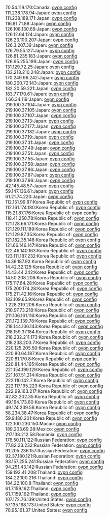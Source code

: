 70.54.119.170:Canada: [ovpn config](vpn/70_54_119_170.ovpn)  
111.238.178.94:Japan: [ovpn config](vpn/111_238_178_94.ovpn)  
111.238.189.171:Japan: [ovpn config](vpn/111_238_189_171.ovpn)  
116.81.71.88:Japan: [ovpn config](vpn/116_81_71_88.ovpn)  
126.108.130.69:Japan: [ovpn config](vpn/126_108_130_69.ovpn)  
126.12.64.124:Japan: [ovpn config](vpn/126_12_64_124.ovpn)  
126.23.100.207:Japan: [ovpn config](vpn/126_23_100_207.ovpn)  
126.3.207.39:Japan: [ovpn config](vpn/126_3_207_39.ovpn)  
126.79.55.127:Japan: [ovpn config](vpn/126_79_55_127.ovpn)  
126.81.235.183:Japan: [ovpn config](vpn/126_81_235_183.ovpn)  
126.95.255.199:Japan: [ovpn config](vpn/126_95_255_199.ovpn)  
131.129.72.25:Japan: [ovpn config](vpn/131_129_72_25.ovpn)  
133.218.210.248:Japan: [ovpn config](vpn/133_218_210_248.ovpn)  
170.249.96.242:Japan: [ovpn config](vpn/170_249_96_242.ovpn)  
180.200.72.143:Japan: [ovpn config](vpn/180_200_72_143.ovpn)  
182.20.59.221:Japan: [ovpn config](vpn/182_20_59_221.ovpn)  
183.77.170.61:Japan: [ovpn config](vpn/183_77_170_61.ovpn)  
1.66.34.119:Japan: [ovpn config](vpn/1_66_34_119.ovpn)  
219.100.37.104:Japan: [ovpn config](vpn/219_100_37_104.ovpn)  
219.100.37.105:Japan: [ovpn config](vpn/219_100_37_105.ovpn)  
219.100.37.107:Japan: [ovpn config](vpn/219_100_37_107.ovpn)  
219.100.37.13:Japan: [ovpn config](vpn/219_100_37_13.ovpn)  
219.100.37.177:Japan: [ovpn config](vpn/219_100_37_177.ovpn)  
219.100.37.182:Japan: [ovpn config](vpn/219_100_37_182.ovpn)  
219.100.37.19:Japan: [ovpn config](vpn/219_100_37_19.ovpn)  
219.100.37.31:Japan: [ovpn config](vpn/219_100_37_31.ovpn)  
219.100.37.49:Japan: [ovpn config](vpn/219_100_37_49.ovpn)  
219.100.37.51:Japan: [ovpn config](vpn/219_100_37_51.ovpn)  
219.100.37.55:Japan: [ovpn config](vpn/219_100_37_55.ovpn)  
219.100.37.58:Japan: [ovpn config](vpn/219_100_37_58.ovpn)  
219.100.37.86:Japan: [ovpn config](vpn/219_100_37_86.ovpn)  
219.100.37.87:Japan: [ovpn config](vpn/219_100_37_87.ovpn)  
219.100.37.96:Japan: [ovpn config](vpn/219_100_37_96.ovpn)  
42.145.48.57:Japan: [ovpn config](vpn/42_145_48_57.ovpn)  
59.147.136.61:Japan: [ovpn config](vpn/59_147_136_61.ovpn)  
61.21.74.220:Japan: [ovpn config](vpn/61_21_74_220.ovpn)  
112.151.99.87:Korea Republic of: [ovpn config](vpn/112_151_99_87.ovpn)  
112.161.174.180:Korea Republic of: [ovpn config](vpn/112_161_174_180.ovpn)  
115.21.87.176:Korea Republic of: [ovpn config](vpn/115_21_87_176.ovpn)  
118.41.250.78:Korea Republic of: [ovpn config](vpn/118_41_250_78.ovpn)  
121.128.66.171:Korea Republic of: [ovpn config](vpn/121_128_66_171.ovpn)  
121.129.111.189:Korea Republic of: [ovpn config](vpn/121_129_111_189.ovpn)  
121.129.87.35:Korea Republic of: [ovpn config](vpn/121_129_87_35.ovpn)  
121.182.35.148:Korea Republic of: [ovpn config](vpn/121_182_35_148.ovpn)  
121.66.146.147:Korea Republic of: [ovpn config](vpn/121_66_146_147.ovpn)  
122.46.140.163:Korea Republic of: [ovpn config](vpn/122_46_140_163.ovpn)  
123.111.187.232:Korea Republic of: [ovpn config](vpn/123_111_187_232.ovpn)  
14.36.187.92:Korea Republic of: [ovpn config](vpn/14_36_187_92.ovpn)  
14.42.32.125:Korea Republic of: [ovpn config](vpn/14_42_32_125.ovpn)  
14.43.44.242:Korea Republic of: [ovpn config](vpn/14_43_44_242.ovpn)  
14.50.208.206:Korea Republic of: [ovpn config](vpn/14_50_208_206.ovpn)  
175.117.64.28:Korea Republic of: [ovpn config](vpn/175_117_64_28.ovpn)  
175.200.174.28:Korea Republic of: [ovpn config](vpn/175_200_174_28.ovpn)  
175.211.42.16:Korea Republic of: [ovpn config](vpn/175_211_42_16.ovpn)  
183.109.65.9:Korea Republic of: [ovpn config](vpn/183_109_65_9.ovpn)  
1.228.219.206:Korea Republic of: [ovpn config](vpn/1_228_219_206.ovpn)  
210.97.73.218:Korea Republic of: [ovpn config](vpn/210_97_73_218.ovpn)  
211.106.161.116:Korea Republic of: [ovpn config](vpn/211_106_161_116.ovpn)  
211.172.139.78:Korea Republic of: [ovpn config](vpn/211_172_139_78.ovpn)  
218.144.106.143:Korea Republic of: [ovpn config](vpn/218_144_106_143.ovpn)  
218.159.37.184:Korea Republic of: [ovpn config](vpn/218_159_37_184.ovpn)  
218.232.211.173:Korea Republic of: [ovpn config](vpn/218_232_211_173.ovpn)  
218.238.203.7:Korea Republic of: [ovpn config](vpn/218_238_203_7.ovpn)  
220.125.205.50:Korea Republic of: [ovpn config](vpn/220_125_205_50.ovpn)  
220.80.64.187:Korea Republic of: [ovpn config](vpn/220_80_64_187.ovpn)  
220.81.170.8:Korea Republic of: [ovpn config](vpn/220_81_170_8.ovpn)  
220.81.44.165:Korea Republic of: [ovpn config](vpn/220_81_44_165.ovpn)  
221.154.199.129:Korea Republic of: [ovpn config](vpn/221_154_199_129.ovpn)  
221.167.51.214:Korea Republic of: [ovpn config](vpn/221_167_51_214.ovpn)  
222.110.142.7:Korea Republic of: [ovpn config](vpn/222_110_142_7.ovpn)  
222.117.195.223:Korea Republic of: [ovpn config](vpn/222_117_195_223.ovpn)  
222.99.163.217:Korea Republic of: [ovpn config](vpn/222_99_163_217.ovpn)  
42.82.202.35:Korea Republic of: [ovpn config](vpn/42_82_202_35.ovpn)  
49.164.173.80:Korea Republic of: [ovpn config](vpn/49_164_173_80.ovpn)  
49.174.239.56:Korea Republic of: [ovpn config](vpn/49_174_239_56.ovpn)  
58.234.38.47:Korea Republic of: [ovpn config](vpn/58_234_38_47.ovpn)  
59.9.180.201:Korea Republic of: [ovpn config](vpn/59_9_180_201.ovpn)  
122.100.230.150:Macau: [ovpn config](vpn/122_100_230_150.ovpn)  
189.203.69.28:Mexico: [ovpn config](vpn/189_203_69_28.ovpn)  
217.138.212.58:Romania: [ovpn config](vpn/217_138_212_58.ovpn)  
176.50.111.122:Russian Federation: [ovpn config](vpn/176_50_111_122.ovpn)  
77.82.23.232:Russian Federation: [ovpn config](vpn/77_82_23_232.ovpn)  
91.205.236.157:Russian Federation: [ovpn config](vpn/91_205_236_157.ovpn)  
92.37.180.121:Russian Federation: [ovpn config](vpn/92_37_180_121.ovpn)  
93.157.255.241:Russian Federation: [ovpn config](vpn/93_157_255_241.ovpn)  
94.251.43.142:Russian Federation: [ovpn config](vpn/94_251_43_142.ovpn)  
159.192.41.208:Thailand: [ovpn config](vpn/159_192_41_208.ovpn)  
184.22.100.216:Thailand: [ovpn config](vpn/184_22_100_216.ovpn)  
184.22.100.8:Thailand: [ovpn config](vpn/184_22_100_8.ovpn)  
61.7.159.162:Thailand: [ovpn config](vpn/61_7_159_162.ovpn)  
61.7.159.162:Thailand: [ovpn config](vpn/61_7_159_162.ovpn)  
107.172.76.139:United States: [ovpn config](vpn/107_172_76_139.ovpn)  
57.135.168.173:United States: [ovpn config](vpn/57_135_168_173.ovpn)  
70.95.161.37:United States: [ovpn config](vpn/70_95_161_37.ovpn)  
